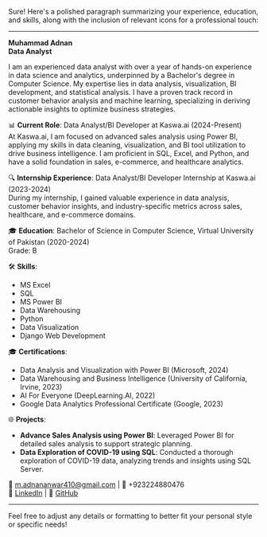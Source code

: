 Sure! Here's a polished paragraph summarizing your experience, education, and skills, along with the inclusion of relevant icons for a professional touch:

---

**Muhammad Adnan**  
**Data Analyst**  

I am an experienced data analyst with over a year of hands-on experience in data science and analytics, underpinned by a Bachelor's degree in Computer Science. My expertise lies in data analysis, visualization, BI development, and statistical analysis. I have a proven track record in customer behavior analysis and machine learning, specializing in deriving actionable insights to optimize business strategies.

📊 **Current Role**: Data Analyst/BI Developer at Kaswa.ai (2024-Present)  
At Kaswa.ai, I am focused on advanced sales analysis using Power BI, applying my skills in data cleaning, visualization, and BI tool utilization to drive business intelligence. I am proficient in SQL, Excel, and Python, and have a solid foundation in sales, e-commerce, and healthcare analytics.

🔍 **Internship Experience**: Data Analyst/BI Developer Internship at Kaswa.ai (2023-2024)  
During my internship, I gained valuable experience in data analysis, customer behavior insights, and industry-specific metrics across sales, healthcare, and e-commerce domains.

🎓 **Education**: Bachelor of Science in Computer Science, Virtual University of Pakistan (2020-2024)  
Grade: B

🛠️ **Skills**:  
- MS Excel  
- SQL  
- MS Power BI  
- Data Warehousing  
- Python  
- Data Visualization  
- Django Web Development  

🎓 **Certifications**:  
- Data Analysis and Visualization with Power BI (Microsoft, 2024)  
- Data Warehousing and Business Intelligence (University of California, Irvine, 2023)  
- AI For Everyone (DeepLearning.AI, 2022)  
- Google Data Analytics Professional Certificate (Google, 2023)

🌐 **Projects**:  
- **Advance Sales Analysis using Power BI**: Leveraged Power BI for detailed sales analysis to support strategic planning.  
- **Data Exploration of COVID-19 using SQL**: Conducted a thorough exploration of COVID-19 data, analyzing trends and insights using SQL Server.

📧 [m.adnananwar410@gmail.com](mailto:m.adnananwar410@gmail.com) | 📱 +923224880476  
🔗 [LinkedIn](https://www.linkedin.com/in/hafiz76/) | 🔗 [GitHub](https://github.com/Muhammad-Adnan76)

---

Feel free to adjust any details or formatting to better fit your personal style or specific needs!
